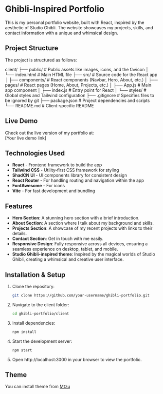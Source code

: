 # Ghibli-Inspired Portfolio

This is my personal portfolio website, built with React, inspired by the aesthetic of Studio Ghibli. The website showcases my projects, skills, and contact information with a unique and whimsical design.

## Project Structure

The project is structured as follows:

client/
├── public/              # Public assets like images, icons, and the favicon
│   └── index.html       # Main HTML file
├── src/                 # Source code for the React app
│   ├── components/      # React components (Navbar, Hero, About, etc.)
│   ├── pages/           # React pages (Home, About, Projects, etc.)
│   ├── App.js           # Main app component
│   ├── index.js         # Entry point for React
│   └── styles/          # Global styles and Tailwind configuration
├── .gitignore           # Specifies files to be ignored by git
├── package.json         # Project dependencies and scripts
└── README.md            # Client-specific README


## Live Demo

Check out the live version of my portfolio at:  
[Your live demo link]

## Technologies Used

- **React** - Frontend framework to build the app
- **Tailwind CSS** - Utility-first CSS framework for styling
- **ShadCN UI** - UI components library for consistent design
- **React Router** - For handling routing and navigation within the app
- **FontAwesome** - For icons
- **Vite** - For fast development and bundling

## Features

- **Hero Section**: A stunning hero section with a brief introduction.
- **About Section**: A section where I talk about my background and skills.
- **Projects Section**: A showcase of my recent projects with links to their details.
- **Contact Section**: Get in touch with me easily.
- **Responsive Design**: Fully responsive across all devices, ensuring a seamless experience on desktop, tablet, and mobile.
- **Studio Ghibli-inspired theme**: Inspired by the magical worlds of Studio Ghibli, creating a whimsical and creative user interface.

## Installation & Setup

1. Clone the repository:

   ```bash
   git clone https://github.com/your-username/ghibli-portfolio.git
   
2. Navigate to the client folder:

   ```bash
   cd ghibli-portfolio/client
   
3. Install dependencies:

   ```bash
   npm install
   
4. Start the development server:

   ```bash
   npm start

   
5. Open http://localhost:3000 in your browser to view the portfolio.


## Theme


You can install theme from [Mtzu](https://matsu-theme.vercel.app/?ref=kulkarniankita)

